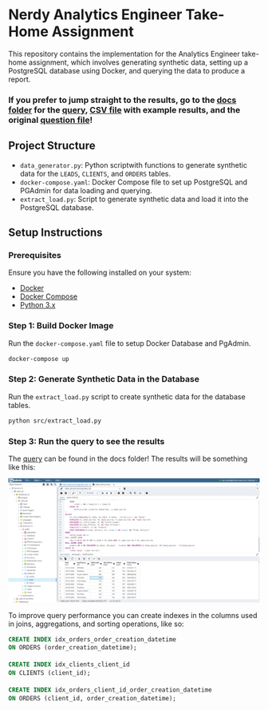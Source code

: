 # Nerdy Analytics Engineer Take-Home Assignment

This repository contains the implementation for the Analytics Engineer take-home assignment, which involves generating synthetic data, setting up a PostgreSQL database using Docker, and querying the data to produce a report.

### If you prefer to jump straight to the results, go to the [docs folder](/docs) for the [query](/docs/query.sql), [CSV file](/docs/results.csv) with example results, and the original [question file](/docs/"Data_Analyst_HW.docx)!

## Project Structure

- `data_generator.py`: Python scriptwith functions to generate synthetic data for the `LEADS`, `CLIENTS`, and `ORDERS` tables.
- `docker-compose.yaml`: Docker Compose file to set up PostgreSQL and PGAdmin for data loading and querying.
- `extract_load.py`: Script to generate synthetic data and load it into the PostgreSQL database.

## Setup Instructions

### Prerequisites

Ensure you have the following installed on your system:

- [Docker](https://www.docker.com/)
- [Docker Compose](https://docs.docker.com/compose/)
- [Python 3.x](https://www.python.org/)

### Step 1: Build Docker Image

Run the `docker-compose.yaml` file to setup Docker Database and PgAdmin.

```bash
docker-compose up
```

### Step 2: Generate Synthetic Data in the Database

Run the `extract_load.py` script to create synthetic data for the database tables.

```bash
python src/extract_load.py
```

### Step 3: Run the query to see the results

The [query](/docs/query.sql) can be found in the docs folder! The results will be something like this:

![Alt](/docs/pgadmin.png)

To improve query performance you can create indexes in the columns used in joins, aggregations, and sorting operations, like so:

```sql
CREATE INDEX idx_orders_order_creation_datetime
ON ORDERS (order_creation_datetime);

CREATE INDEX idx_clients_client_id
ON CLIENTS (client_id);

CREATE INDEX idx_orders_client_id_order_creation_datetime
ON ORDERS (client_id, order_creation_datetime);
```
